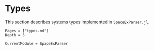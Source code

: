 # Types

This section describes systems types implemented in `SpaceExParser.jl`.

```@contents
Pages = ["types.md"]
Depth = 3
```

```@meta
CurrentModule = SpaceExParser
```
